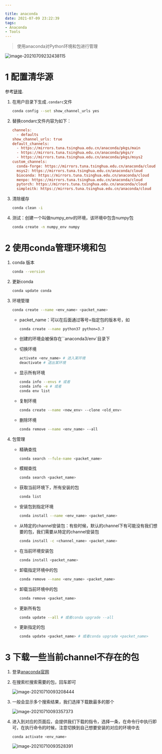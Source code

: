 ```yaml
---

title: anaconda
date: 2021-07-09 23:22:39
tags: 
- Anaconda
- Tools
---
```


>  使用anaconda对Python环境和包进行管理

![image-20210709232438115](https://i.loli.net/2021/07/10/3j2ncJq6IsbKBUd.png)

<!--more-->



# 1 配置清华源

参考[链接](https://mirror.tuna.tsinghua.edu.cn/help/anaconda/).

1. 在用户目录下生成`.condarc`文件

   ```bash
   conda config --set show_channel_urls yes
   ```

2. 替换condarc文件内容为如下：

   ```ini
   channels:
     - defaults
   show_channel_urls: true
   default_channels:
     - https://mirrors.tuna.tsinghua.edu.cn/anaconda/pkgs/main
     - https://mirrors.tuna.tsinghua.edu.cn/anaconda/pkgs/r
     - https://mirrors.tuna.tsinghua.edu.cn/anaconda/pkgs/msys2
   custom_channels:
     conda-forge: https://mirrors.tuna.tsinghua.edu.cn/anaconda/cloud
     msys2: https://mirrors.tuna.tsinghua.edu.cn/anaconda/cloud
     bioconda: https://mirrors.tuna.tsinghua.edu.cn/anaconda/cloud
     menpo: https://mirrors.tuna.tsinghua.edu.cn/anaconda/cloud
     pytorch: https://mirrors.tuna.tsinghua.edu.cn/anaconda/cloud
     simpleitk: https://mirrors.tuna.tsinghua.edu.cn/anaconda/cloud
   ```

3. 清除缓存

   ```bash
   conda clean -i
   ```

4. 测试：创建一个叫做numpy_env的环境，该环境中包含numpy包

   ```bash
   conda create -n numpy_env numpy
   ```

   

# 2 使用conda管理环境和包

1. conda 版本

   ```bash
   conda --version
   ```

2. 更新conda

   ```bash
   conda update conda
   ```

3. 环境管理

   ```bash
   conda create --name <env_name> <packet_name>
   ```

   - packet_name：可以在后面通过等号=指定包的版本号，如

     ```bash
     conda create --name python37 python=3.7
     ```

   - 创建的环境会被保存在``anaconda3/env`目录下

   - 切换环境

     ```bash
     activate <env_name> # 进入某环境
     deactivate # 退出某环境
     ```

   - 显示所有环境

     ```bash
     conda info --envs # 或者
     conda info -e # 或者
     conda env list
     ```

   - 复制环境

     ```bash
     conda create --name <new_env> --clone <old_env>
     ```

   - 删除环境

     ```bash
     conda remove --name <env_name> --all
     ```

4. 包管理

   - 精确查找

     ```bash
     conda search --fule-name <packet_name>
     ```

   - 模糊查找

     ```bash
     conda search <packet_name>
     ```

   - 获取当前环境下，所有安装的包

     ```bash
     conda list
     ```

   - 安装包到指定环境

     ```bash
     conda install --name <env_name> <packet_name>
     ```

   - 从特定的channel安装包：有些时候，默认的channel下有可能没有我们想要的包，我们需要从特定的channel安装包

     ```bash
     conda install -c <channel_name> <packet_name>
     ```

   - 在当前环境安装包

     ```bash
     conda install <packet_name>
     ```

   - 卸载指定环境中的包

     ```bash
     conda remove --name <env_name> <packet_name>
     ```

   - 卸载当前环境中的包

     ```bash
     conda remove <packet_name>
     ```

   - 更新所有包

     ```bash
     conda update --all # 或者conda upgrade --all
     ```

   - 更新指定的包

     ```bash
     conda update <packet_name> # 或者conda upgrade <packet_name>
     ```

     

# 3  下载一些当前channel不存在的包

1. 登录[anaconda官网](https://anaconda.org/)

2. 在搜索栏搜索需要的包，回车即可

   ![image-20210710093208444](https://i.loli.net/2021/07/10/HZC8flWsLYgNP1t.png)

3. 一般会显示多个搜索结果，我们选择下载数最多的那个

   ![image-20210710093357373](https://i.loli.net/2021/07/10/VKdGfSJUoIAwD4Y.png)

4. 进入到对应的页面后，会提供我们下载的指令，选择一条，在命令行中执行即可，在执行命令的时候，注意切换到自己想要安装的对应的环境中去

   ```bash
   conda activate <env_name>
   ```

   ![image-20210710093528391](https://i.loli.net/2021/07/10/Q3Hbpa2hrTqkY1i.png)

